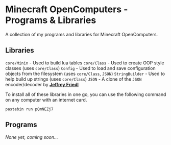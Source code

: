 # Minecraft OpenComputers - Programs & Libraries

A collection of my programs and libraries for Minecraft OpenComputers.

## Libraries

`core/Minin` - Used to build lua tables
`core/Class` - Used to create OOP style classes (uses `core/Class`)
`Config` - Used to load and save configuration objects from the filesystem (uses `core/Class`, `JSON`)
`StringBuilder` - Used to help build up strings (uses `core/Class`)
`JSON` - A clone of the `JSON` encoder/decoder by **[Jeffrey Friedl](http://regex.info/blog/lua/json)**

To install all of these libraries in one go, you can use the following command on any computer with an internet card.

`pastebin run pQmNEZj7`

## Programs

_None yet, coming soon..._
